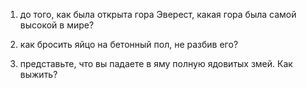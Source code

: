 1) до того, как была открыта гора Эверест, какая гора была самой высокой в мире?

2) как бросить яйцо на бетонный пол, не разбив его?

3) представьте, что вы падаете в яму полную ядовитых змей. Как выжить?


